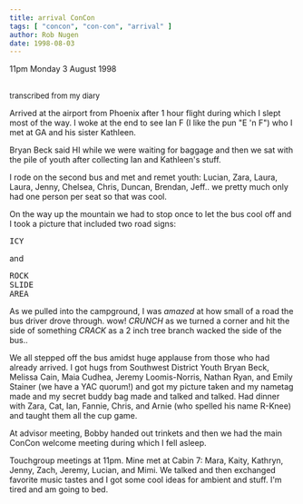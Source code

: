 ```yaml
---
title: arrival ConCon
tags: [ "concon", "con-con", "arrival" ]
author: Rob Nugen
date: 1998-08-03
---
```


<title>Con Con arrival</title>

<p class=date>11pm Monday 3 August 1998</p>

<br><font size=-1>transcribed from my diary</font>

<p>Arrived at the airport from Phoenix after 1 hour flight during which I slept most of the way. I woke at the end to see Ian F (I like the pun "E 'n F") who I met at GA and his sister Kathleen.

<p>Bryan Beck said HI while we were waiting for baggage and then we sat with the pile of youth after collecting Ian and Kathleen's stuff.

<p>I rode on the second bus and met and remet youth: Lucian, Zara, Laura, Laura, Jenny, Chelsea, Chris, Duncan, Brendan, Jeff.. we pretty much only had one person per seat so that was cool.

<p>On the way up the mountain we had to stop once to let the bus cool off and I took a picture that included two road signs: 

<p><pre>ICY</pre>

<p>and

<p><pre>
ROCK
SLIDE
AREA
</pre>

<p>As we pulled into the campground, I was <em>amazed</em> at how small of a road the bus driver drove through.  wow!  <em>CRUNCH</em> as we turned a corner and hit the side of something <em>CRACK</em> as a 2 inch tree branch wacked the side of the bus..

<p>We all stepped off the bus amidst huge applause from those who had already arrived. I got hugs from Southwest District Youth Bryan Beck, Melissa Cain, Maia Cudhea, Jeremy Loomis-Norris, Nathan Ryan, and Emily Stainer (we have a YAC quorum!) and got my picture taken and my nametag made and my secret buddy bag made and talked and talked.  Had dinner with Zara, Cat, Ian, Fannie, Chris, and Arnie (who spelled his name R-Knee) and taught them all the cup game.

<p>At advisor meeting, Bobby handed out trinkets and then we had the main ConCon welcome meeting during which I fell asleep.

<p>Touchgroup meetings at 11pm.  Mine met at Cabin 7: Mara, Kaity, Kathryn, Jenny, Zach, Jeremy, Lucian, and Mimi. We talked and then exchanged favorite music tastes and I got some cool ideas for ambient and stuff.  I'm tired and am going to bed.
</p>
